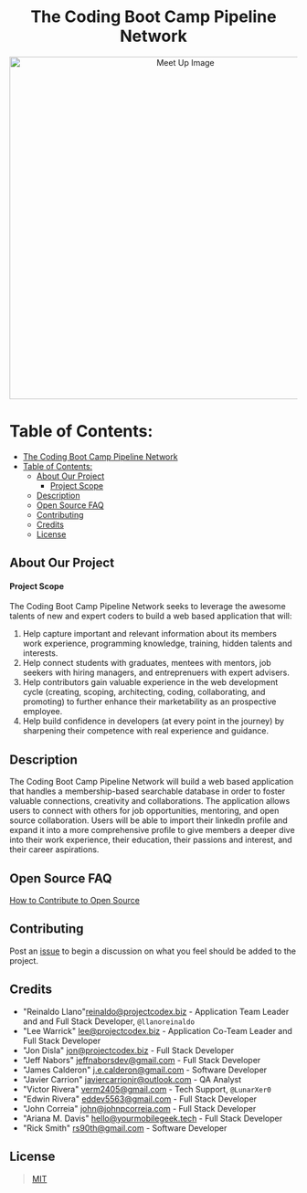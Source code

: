 <center>

# The Coding Boot Camp Pipeline Network

</center>

<p align="center">
  <img src="./images/meetupimage.jpg" width="600" title="Meet Up Image">
</p>

# Table of Contents:

- [The Coding Boot Camp Pipeline Network](#the-coding-boot-camp-pipeline-network)
- [Table of Contents:](#table-of-contents)
  - [About Our Project](#about-our-project)
    - [Project Scope](#project-scope)
  - [Description](#description)
  - [Open Source FAQ](#open-source-faq)
  - [Contributing](#contributing)
  - [Credits](#credits)
  - [License](#license)

## About Our Project

#### Project Scope

The Coding Boot Camp Pipeline Network seeks to leverage the awesome talents of new and expert coders to build a web based application that will:

1. Help capture important and relevant information about its members work experience, programming knowledge, training, hidden talents and interests.
2. Help connect students with graduates, mentees with mentors, job seekers with hiring managers, and entreprenuers with expert advisers.
3. Help contributors gain valuable experience in the web development cycle (creating, scoping, architecting, coding, collaborating, and promoting) to further enhance their marketability as an prospective employee.
4. Help build confidence in developers (at every point in the journey) by sharpening their competence with real experience and guidance.

## Description

The Coding Boot Camp Pipeline Network will build a web based application that handles a membership-based searchable database in order to foster valuable connections, creativity and collaborations. The application allows users to connect with others for job opportunities, mentoring, and open source collaboration. Users will be able to import their linkedIn profile and expand it into a more comprehensive profile to give members a deeper dive into their work experience, their education, their passions and interest, and their career aspirations.

## Open Source FAQ

[How to Contribute to Open Source](./HowToOpenSource.md)

## Contributing

Post an [issue](https://github.com/ProjectCodex/TCBC-PipelineNetwork/issues) to begin a discussion on what you feel should be added to the project.

## Credits

- "Reinaldo Llano"<reinaldo@projectcodex.biz> - Application Team Leader and and Full Stack Developer, `@llanoreinaldo`
- "Lee Warrick" <lee@projectcodex.biz> - Application Co-Team Leader and Full Stack Developer
- "Jon Disla" <jon@projectcodex.biz> - Full Stack Developer
- "Jeff Nabors" <jeffnaborsdev@gmail.com> - Full Stack Developer
- "James Calderon" <j.e.calderon@gmail.com> - Software Developer
- "Javier Carrion" <javiercarrionjr@outlook.com> - QA Analyst
- "Victor Rivera" <verm2405@gmail.com> - Tech Support, `@LunarXer0`
- "Edwin Rivera" <eddev5563@gmail.com> - Full Stack Developer
- "John Correia" <john@johnpcorreia.com> - Full Stack Developer
- "Ariana M. Davis" <hello@yourmobilegeek.tech> - Full Stack Developer
- "Rick Smith" <rs90th@gmail.com> - Software Developer

## License

> [MIT](https://github.com/ProjectCodex/TCBC-PipelineNetwork/blob/master/LICENSE)
